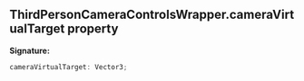 
## ThirdPersonCameraControlsWrapper.cameraVirtualTarget property

**Signature:**

```typescript
cameraVirtualTarget: Vector3;
```
